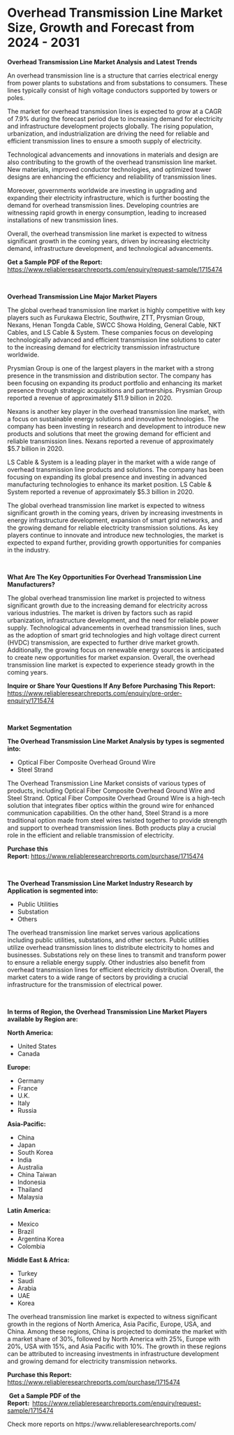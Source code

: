 <p><h1>Overhead Transmission Line Market Size, Growth and Forecast from 2024 - 2031</h1></p><p><strong>Overhead Transmission Line Market Analysis and Latest Trends</strong></p>
<p><p>An overhead transmission line is a structure that carries electrical energy from power plants to substations and from substations to consumers. These lines typically consist of high voltage conductors supported by towers or poles.</p><p>The market for overhead transmission lines is expected to grow at a CAGR of 7.9% during the forecast period due to increasing demand for electricity and infrastructure development projects globally. The rising population, urbanization, and industrialization are driving the need for reliable and efficient transmission lines to ensure a smooth supply of electricity.</p><p>Technological advancements and innovations in materials and design are also contributing to the growth of the overhead transmission line market. New materials, improved conductor technologies, and optimized tower designs are enhancing the efficiency and reliability of transmission lines.</p><p>Moreover, governments worldwide are investing in upgrading and expanding their electricity infrastructure, which is further boosting the demand for overhead transmission lines. Developing countries are witnessing rapid growth in energy consumption, leading to increased installations of new transmission lines.</p><p>Overall, the overhead transmission line market is expected to witness significant growth in the coming years, driven by increasing electricity demand, infrastructure development, and technological advancements.</p></p>
<p><strong>Get a Sample PDF of the Report:&nbsp;</strong> <a href="https://www.reliableresearchreports.com/enquiry/request-sample/1715474">https://www.reliableresearchreports.com/enquiry/request-sample/1715474</a></p>
<p>&nbsp;</p>
<p><strong>Overhead Transmission Line Major Market Players</strong></p>
<p><p>The global overhead transmission line market is highly competitive with key players such as Furukawa Electric, Southwire, ZTT, Prysmian Group, Nexans, Henan Tongda Cable, SWCC Showa Holding, General Cable, NKT Cables, and LS Cable & System. These companies focus on developing technologically advanced and efficient transmission line solutions to cater to the increasing demand for electricity transmission infrastructure worldwide.</p><p>Prysmian Group is one of the largest players in the market with a strong presence in the transmission and distribution sector. The company has been focusing on expanding its product portfolio and enhancing its market presence through strategic acquisitions and partnerships. Prysmian Group reported a revenue of approximately $11.9 billion in 2020.</p><p>Nexans is another key player in the overhead transmission line market, with a focus on sustainable energy solutions and innovative technologies. The company has been investing in research and development to introduce new products and solutions that meet the growing demand for efficient and reliable transmission lines. Nexans reported a revenue of approximately $5.7 billion in 2020.</p><p>LS Cable & System is a leading player in the market with a wide range of overhead transmission line products and solutions. The company has been focusing on expanding its global presence and investing in advanced manufacturing technologies to enhance its market position. LS Cable & System reported a revenue of approximately $5.3 billion in 2020.</p><p>The global overhead transmission line market is expected to witness significant growth in the coming years, driven by increasing investments in energy infrastructure development, expansion of smart grid networks, and the growing demand for reliable electricity transmission solutions. As key players continue to innovate and introduce new technologies, the market is expected to expand further, providing growth opportunities for companies in the industry.</p></p>
<p>&nbsp;</p>
<p><strong>What Are The Key Opportunities For Overhead Transmission Line Manufacturers?</strong></p>
<p><p>The global overhead transmission line market is projected to witness significant growth due to the increasing demand for electricity across various industries. The market is driven by factors such as rapid urbanization, infrastructure development, and the need for reliable power supply. Technological advancements in overhead transmission lines, such as the adoption of smart grid technologies and high voltage direct current (HVDC) transmission, are expected to further drive market growth. Additionally, the growing focus on renewable energy sources is anticipated to create new opportunities for market expansion. Overall, the overhead transmission line market is expected to experience steady growth in the coming years.</p></p>
<p><strong>Inquire or Share Your Questions If Any Before Purchasing This Report:</strong> <a href="https://www.reliableresearchreports.com/enquiry/pre-order-enquiry/1715474">https://www.reliableresearchreports.com/enquiry/pre-order-enquiry/1715474</a></p>
<p>&nbsp;</p>
<p><strong>Market Segmentation</strong></p>
<p><strong>The Overhead Transmission Line Market Analysis by types is segmented into:</strong></p>
<p><ul><li>Optical Fiber Composite Overhead Ground Wire</li><li>Steel Strand</li></ul></p>
<p><p>The Overhead Transmission Line Market consists of various types of products, including Optical Fiber Composite Overhead Ground Wire and Steel Strand. Optical Fiber Composite Overhead Ground Wire is a high-tech solution that integrates fiber optics within the ground wire for enhanced communication capabilities. On the other hand, Steel Strand is a more traditional option made from steel wires twisted together to provide strength and support to overhead transmission lines. Both products play a crucial role in the efficient and reliable transmission of electricity.</p></p>
<p><strong>Purchase this Report:&nbsp;</strong><a href="https://www.reliableresearchreports.com/purchase/1715474">https://www.reliableresearchreports.com/purchase/1715474</a></p>
<p>&nbsp;</p>
<p><strong>The Overhead Transmission Line Market Industry Research by Application is segmented into:</strong></p>
<p><ul><li>Public Utilities</li><li>Substation</li><li>Others</li></ul></p>
<p><p>The overhead transmission line market serves various applications including public utilities, substations, and other sectors. Public utilities utilize overhead transmission lines to distribute electricity to homes and businesses. Substations rely on these lines to transmit and transform power to ensure a reliable energy supply. Other industries also benefit from overhead transmission lines for efficient electricity distribution. Overall, the market caters to a wide range of sectors by providing a crucial infrastructure for the transmission of electrical power.</p></p>
<p>&nbsp;</p>
<p><strong>In terms of Region, the Overhead Transmission Line Market Players available by Region are:</strong></p>
<p>
    <p> <strong> North America: </strong>
        <ul>
            <li>United States</li>
            <li>Canada</li>
        </ul>
        </p> 
    <p> <strong> Europe: </strong>
        <ul>
            <li>Germany</li>
            <li>France</li>
            <li>U.K.</li>
            <li>Italy</li>
            <li>Russia</li>
        </ul>
        </p> 
    <p> <strong> Asia-Pacific: </strong>
        <ul>
            <li>China</li>
            <li>Japan</li>
            <li>South Korea</li>
            <li>India</li>
            <li>Australia</li>
            <li>China Taiwan</li>
            <li>Indonesia</li>
            <li>Thailand</li>
            <li>Malaysia</li>
        </ul>
        </p> 
    <p> <strong> Latin America: </strong>
        <ul>
            <li>Mexico</li>
            <li>Brazil</li>
            <li>Argentina Korea</li>
            <li>Colombia</li>
        </ul>
        </p> 
    <p> <strong> Middle East & Africa: </strong>
        <ul>
            <li>Turkey</li>
            <li>Saudi</li>
            <li>Arabia</li>
            <li>UAE</li>
            <li>Korea</li>
        </ul>
    </p>
    </p>
<p><p>The overhead transmission line market is expected to witness significant growth in the regions of North America, Asia Pacific, Europe, USA, and China. Among these regions, China is projected to dominate the market with a market share of 30%, followed by North America with 25%, Europe with 20%, USA with 15%, and Asia Pacific with 10%. The growth in these regions can be attributed to increasing investments in infrastructure development and growing demand for electricity transmission networks.</p></p>
<p><strong>Purchase this Report: </strong><a href="https://www.reliableresearchreports.com/purchase/1715474">https://www.reliableresearchreports.com/purchase/1715474</a></p>
<p>&nbsp;<strong>Get a Sample PDF of the Report:&nbsp;&nbsp;</strong><a href="https://www.reliableresearchreports.com/enquiry/request-sample/1715474">https://www.reliableresearchreports.com/enquiry/request-sample/1715474</a></p>
<p><strong></strong></p>
<p>Check more reports on https://www.reliableresearchreports.com/</p>